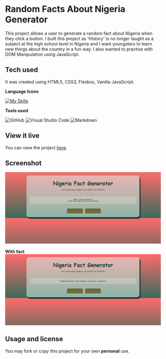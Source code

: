 # Random Facts About Nigeria Generator

This project allows a user to generate a random fact about Nigeria when they click a button.
I built this project as 'History' is no longer taught as a subject at the high school level in Nigeria and I want youngsters to learn new things about the country in a fun way. I  also wanted to practise with DOM Manipulation using JavaScript.

## Tech used

It was created using HTML5, CSS3, Flexbox, Vanilla JavaScript.

**Language Icons**

[![My Skills](https://skillicons.dev/icons?i=html,css,js,git&perline=9)](https://skillicons.dev)

**Tools used**

![GitHub](https://camo.githubusercontent.com/cca71357fe98ec5f8cd6ebab9044ad2901f4b64ebda379ac81608ed9f1caa1a0/68747470733a2f2f696d672e736869656c64732e696f2f7374617469632f76313f7374796c653d666f722d7468652d6261646765266d6573736167653d47697448756226636f6c6f723d313831373137266c6f676f3d476974487562266c6f676f436f6c6f723d464646464646266c6162656c3d) ![Visual Studio Code](https://img.shields.io/badge/Visual%20Studio%20Code-0078d7.svg?style=for-the-badge&logo=visual-studio-code&logoColor=white) ![Markdown](https://img.shields.io/badge/markdown-%23000000.svg?style=for-the-badge&logo=markdown&logoColor=white)


## View it live

You can view the project [here](https://titimogaji.github.io/Random-Facts-About-Nigeria-Generator/).

## Screenshot

![image](https://github.com/TitiMogaji/Random-Facts-About-Nigeria-Generator/blob/main/Random%20Facts%20About%20Nigeria%20Generator.png)

**With fact**
![image](https://github.com/TitiMogaji/Random-Facts-About-Nigeria-Generator/blob/main/Random%20Facts%20About%20Nigeria%20Generator%20With%20Fact.png)

## Usage and license

You may fork or copy this project for your own **personal** use.
